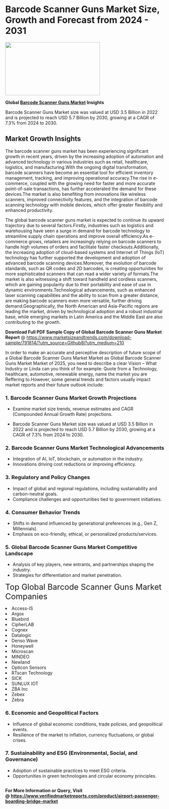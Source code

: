 <H1>Barcode Scanner Guns Market Size, Growth and Forecast from 2024 - 2031</H1><img class="aligncenter size-medium wp-image-584254" src="https://thirdeyenews.in/wp-content/uploads/2024/09/Global-Market-Research-300x168.jpeg" alt="" width="300" height="168" /><p><strong>Global&nbsp;<a href="https://www.marketsizeandtrends.com/download-sample/791814/?utm_source=Github8j?utm_medium=210">Barcode Scanner Guns Market</a> Insights</strong></p><p>Barcode Scanner Guns Market size was valued at USD 3.5 Billion in 2022 and is projected to reach USD 5.7 Billion by 2030, growing at a CAGR of 7.3% from 2024 to 2030.</p><p><h2>Market Growth Insights</h2> <p>The barcode scanner guns market has been experiencing significant growth in recent years, driven by the increasing adoption of automation and advanced technology in various industries such as retail, healthcare, logistics, and manufacturing.With the ongoing digital transformation, barcode scanners have become an essential tool for efficient inventory management, tracking, and improving operational accuracy.The rise in e-commerce, coupled with the growing need for faster and more accurate point-of-sale transactions, has further accelerated the demand for these devices.The market is also benefiting from innovations like wireless scanners, improved connectivity features, and the integration of barcode scanning technology with mobile devices, which offer greater flexibility and enhanced productivity.</p> <p>The global barcode scanner guns market is expected to continue its upward trajectory due to several factors.Firstly, industries such as logistics and warehousing have seen a surge in demand for barcode technology to streamline supply chain operations and improve overall efficiency.As e-commerce grows, retailers are increasingly relying on barcode scanners to handle high volumes of orders and facilitate faster checkouts.Additionally, the increasing adoption of cloud-based systems and Internet of Things (IoT) technology has further supported the development and adoption of advanced barcode scanning devices.Moreover, the evolution of barcode standards, such as QR codes and 2D barcodes, is creating opportunities for more sophisticated scanners that can read a wider variety of formats.The market is also witnessing a shift toward handheld and cordless scanners, which are gaining popularity due to their portability and ease of use in dynamic environments.Technological advancements, such as enhanced laser scanning capabilities and the ability to scan from a greater distance, are making barcode scanners even more versatile, further driving demand.Geographically, the North American and Asia-Pacific regions are leading the market, driven by technological adoption and a robust industrial base, while emerging markets in Latin America and the Middle East are also contributing to the growth.<p><span class=""><strong>Download Full PDF Sample Copy of Global Barcode Scanner Guns Market Report</strong> @ <a href="https://www.marketsizeandtrends.com/download-sample/791814/?utm_source=Github8j?utm_medium=210" target="_blank">https://www.marketsizeandtrends.com/download-sample/791814/?utm_source=Github8j?utm_medium=210</a></span></p><p>In order to make an accurate and perceptive description of future scope of a Global&nbsp;Barcode Scanner Guns Market Market as Global&nbsp;Barcode Scanner Guns Market Market of 2025, you need to describe a clear Vision &ndash; What Industry or Linda can you think of for example: Quote from a Technology, healthcare, automotive, renewable energy, name the market you are Reffering to.However, some general trends and factors usually impact market reports and their future outlook include:</p><h3>1.&nbsp;<strong>Barcode Scanner Guns Market Growth Projections</strong></h3><ul><li>Examine market size trends, revenue estimates and CAGR (Compounded Annual Growth Rate) projections.</li><li><p>Barcode Scanner Guns Market size was valued at USD 3.5 Billion in 2022 and is projected to reach USD 5.7 Billion by 2030, growing at a CAGR of 7.3% from 2024 to 2030.</p></li></ul><h3>2.&nbsp;<strong>Barcode Scanner Guns Market Technological Advancements</strong></h3><ul><li>Integration of AI, IoT, blockchain, or automation in the industry.</li><li>Innovations driving cost reductions or improving efficiency.</li></ul><h3>3.&nbsp;<strong>Regulatory and Policy Changes</strong></h3><ul><li>Impact of global and regional regulations, including sustainability and carbon-neutral goals.</li><li>Compliance challenges and opportunities tied to government initiatives.</li></ul><h3>4.&nbsp;<strong>Consumer Behavior Trends</strong></h3><ul><li>Shifts in demand influenced by generational preferences (e.g., Gen Z, Millennials).</li><li>Emphasis on eco-friendly, ethical, or personalized products/services.</li></ul><h3>5.&nbsp;<strong>Global Barcode Scanner Guns Market Competitive Landscape</strong></h3><ul><li>Analysis of key players, new entrants, and partnerships shaping the industry.</li><li>Strategies for differentiation and market penetration.</li></ul><p data-pm-slice="1 1 []"><span style="color: inherit; font-family: inherit; font-size: 25px;">Top Global Barcode Scanner Guns Market Companies</span></p><div class="" data-test-id=""><p><li>Access-IS</li><li> Argox</li><li> Bluebird</li><li> CipherLAB</li><li> Cognex</li><li> Datalogic</li><li> Denso Wave</li><li> Honeywell</li><li> Microscan</li><li> MINDEO</li><li> Newland</li><li> Opticon Sensors</li><li> RTscan Technology</li><li> SICK</li><li> SUNLUX IOT</li><li> ZBA Inc</li><li> Zebex</li><li> Zebra</li></p></div><h3>6.&nbsp;<strong>Economic and Geopolitical Factors</strong></h3><ul><li>Influence of global economic conditions, trade policies, and geopolitical events.</li><li>Resilience of the market to inflation, currency fluctuations, or global crises.</li></ul><h3>7.&nbsp;<strong>Sustainability and ESG (Environmental, Social, and Governance)</strong></h3><ul><li>Adoption of sustainable practices to meet ESG criteria.</li><li>Opportunities in green technologies and circular economy principles.</li></ul><h2><strong style="font-size: 14px;">For More Information or Query, Visit @&nbsp;</strong><a style="background-color: #ffffff; font-size: 14px;" href="https://www.marketsizeandtrends.com/report/barcode-scanner-guns-market/" target="_blank">https://www.verifiedmarketreports.com/product/airport-passenger-boarding-bridge-market</a></h2>